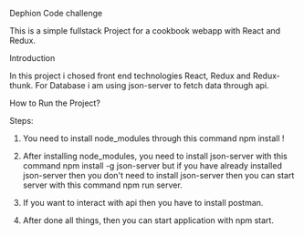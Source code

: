 Dephion Code challenge

This is a simple fullstack Project for a cookbook webapp with React and Redux. 

Introduction

In this project i chosed front end technologies React, Redux and Redux-thunk.
For Database i am using json-server to fetch data through api.

How to Run the Project?

Steps:

  1. You need to install node_modules through this command npm install !
  
  2. After installing node_modules, you need to install json-server with this command npm install -g json-server but if you have already installed json-server then you don't need to install json-server then you can start server with this command npm run server.
  
  3. If you want to interact with api then you have to install postman.
  
  4. After done all things, then you can start application with npm start.
     

